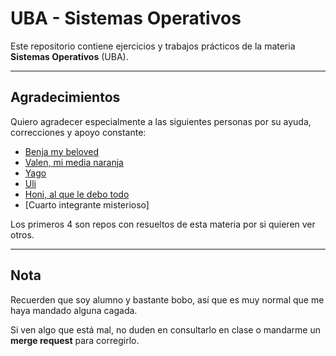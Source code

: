 # UBA - Sistemas Operativos

Este repositorio contiene ejercicios y trabajos prácticos de la materia **Sistemas Operativos** (UBA).

---

## Agradecimientos

Quiero agradecer especialmente a las siguientes personas por su ayuda, correcciones y apoyo constante:

- [Benja my beloved](https://github.com/Benjascaf/UBA/tree/main/Sistemas%20Operativos)
- [Valen, mi media naranja](https://gitlab.com/valn/uba/-/tree/main/Sistemas%20Operativos?ref_type=heads)
- [Yago](https://github.com/yagopajarino/uba-so)
- [Uli](https://ulilopezpacho.notion.site/)
- [Honi, al que le debo todo](https://github.com/honi)
- [Cuarto integrante misterioso]

Los primeros 4 son repos con resueltos de esta materia por si quieren ver otros.

---

## Nota

Recuerden que soy alumno y bastante bobo, así que es muy normal que me haya mandado alguna cagada.

Si ven algo que está mal, no duden en consultarlo en clase o mandarme un **merge request** para corregirlo.

